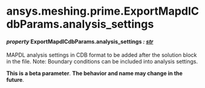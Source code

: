 # ansys.meshing.prime.ExportMapdlCdbParams.analysis_settings



#### *property* ExportMapdlCdbParams.analysis_settings *: [str](https://docs.python.org/3.11/library/stdtypes.html#str)*

MAPDL analysis settings in CDB format to be added after the solution block in the file. Note: Boundary conditions can be included into analysis settings.

**This is a beta parameter**. **The behavior and name may change in the future**.

<!-- !! processed by numpydoc !! -->
